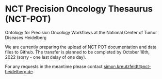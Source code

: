 # NCT Precision Oncology Thesaurus (NCT-POT)
Ontology for Precision Oncology Workflows at the National Center of Tumor Diseases Heidelberg

We are currently preparing the upload of NCT POT documentation and data files to Github. The transfer is planned to be completed by October 18th, 2022 (sorry - one last delay of one day).

For any requests in the meantime please contact simon.kreutzfeldt@nct-heidelberg.de.
